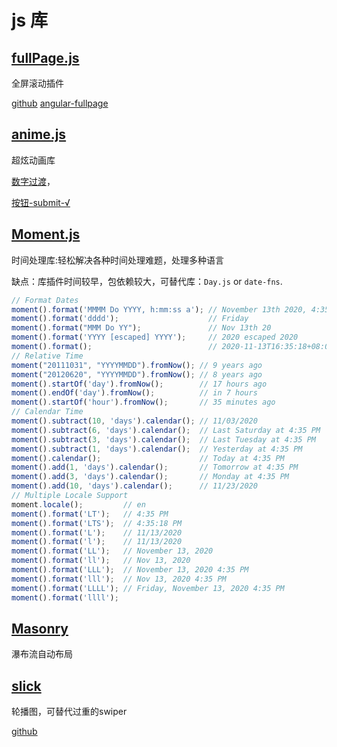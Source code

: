 # js 库

## [fullPage.js](https://alvarotrigo.com/fullPage/zh/#page1)

全屏滚动插件

[github](https://github.com/alvarotrigo/fullpage.js)
[angular-fullpage](https://github.com/alvarotrigo/angular-fullpage)

## [anime.js](https://animejs.com/)

超炫动画库

[数字过渡](https://animejs.com/documentation/#JSobject)，

[按钮-submit-√](https://codepen.io/andrewmillen/pen/MoKLob)

## [Moment.js](https://momentjs.com/)

时间处理库:轻松解决各种时间处理难题，处理多种语言

缺点：库插件时间较早，包依赖较大，可替代库：```Day.js``` or ```date-fns```.

```js
// Format Dates
moment().format('MMMM Do YYYY, h:mm:ss a'); // November 13th 2020, 4:35:18 pm
moment().format('dddd');                    // Friday
moment().format("MMM Do YY");               // Nov 13th 20
moment().format('YYYY [escaped] YYYY');     // 2020 escaped 2020
moment().format();                          // 2020-11-13T16:35:18+08:00
// Relative Time
moment("20111031", "YYYYMMDD").fromNow(); // 9 years ago
moment("20120620", "YYYYMMDD").fromNow(); // 8 years ago
moment().startOf('day').fromNow();        // 17 hours ago
moment().endOf('day').fromNow();          // in 7 hours
moment().startOf('hour').fromNow();       // 35 minutes ago
// Calendar Time
moment().subtract(10, 'days').calendar(); // 11/03/2020
moment().subtract(6, 'days').calendar();  // Last Saturday at 4:35 PM
moment().subtract(3, 'days').calendar();  // Last Tuesday at 4:35 PM
moment().subtract(1, 'days').calendar();  // Yesterday at 4:35 PM
moment().calendar();                      // Today at 4:35 PM
moment().add(1, 'days').calendar();       // Tomorrow at 4:35 PM
moment().add(3, 'days').calendar();       // Monday at 4:35 PM
moment().add(10, 'days').calendar();      // 11/23/2020
// Multiple Locale Support
moment.locale();         // en
moment().format('LT');   // 4:35 PM
moment().format('LTS');  // 4:35:18 PM
moment().format('L');    // 11/13/2020
moment().format('l');    // 11/13/2020
moment().format('LL');   // November 13, 2020
moment().format('ll');   // Nov 13, 2020
moment().format('LLL');  // November 13, 2020 4:35 PM
moment().format('lll');  // Nov 13, 2020 4:35 PM
moment().format('LLLL'); // Friday, November 13, 2020 4:35 PM
moment().format('llll');
```

## [Masonry](https://masonry.desandro.com/)

瀑布流自动布局

## [slick](https://kenwheeler.github.io/slick/)

轮播图，可替代过重的swiper

[github](https://github.com/kenwheeler/slick/)
